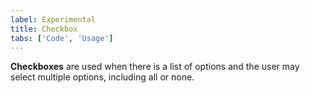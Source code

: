 ```yaml
---
label: Experimental
title: Checkbox
tabs: ['Code', 'Usage']
---
```


<page-intro>**Checkboxes** are used when there is a list of options and the user may select multiple options, including all or none.</page-intro>

<component 
    name="Experimental Checkbox"
    component="checkbox" 
    variation="checkbox"
    experimental="true"
    >
</component>
<component-docs component="checkbox"></component-docs>
